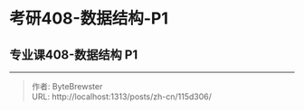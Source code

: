 # 考研408-数据结构-P1


## 专业课408-数据结构 P1

---

> 作者: ByteBrewster  
> URL: http://localhost:1313/posts/zh-cn/115d306/  

